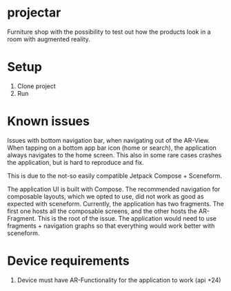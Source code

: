 # projectar

Furniture shop with the possibility to test out how the products look in a room with augmented reality.


# Setup

1. Clone project
2. Run


# Known issues

Issues with bottom navigation bar, when navigating out of the AR-View. When tapping on a bottom app bar icon (home or search), the application always navigates to the home screen. This also in some rare cases crashes the application, but is hard to reproduce and fix. 

This is due to the not-so easily compatible Jetpack Compose + Sceneform. 

The application UI is built with Compose. The recommended navigation for composable layouts, which we opted to use, did not work as good as expected with sceneform. Currently, the application has two fragments. The first one hosts all the composable screens, and the other hosts the AR-Fragment. This is the root of the issue. The application would need to use fragments + navigation graphs so that everything would work better with sceneform.


# Device requirements

1. Device must have AR-Functionality for the application to work (api +24)
